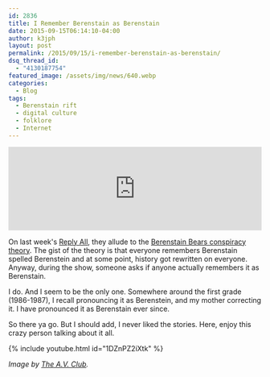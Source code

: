 ```yaml
---
id: 2836
title: I Remember Berenstain as Berenstain
date: 2015-09-15T06:14:10-04:00
author: k3jph
layout: post
permalink: /2015/09/15/i-remember-berenstain-as-berenstain/
dsq_thread_id:
  - "4130187754"
featured_image: /assets/img/news/640.webp
categories:
  - Blog
tags:
  - Berenstain rift
  - digital culture
  - folklore
  - Internet
---
```

<iframe width="100%" height="166" scrolling="no" frameborder="no" src="https://w.soundcloud.com/player/?url=https%3A//api.soundcloud.com/tracks/223160005&color=ff5500"></iframe>

On last week's [Reply All](https://gimletmedia.com/show/reply-all/), they allude to the [Berenstain Bears conspiracy theory](http://www.avclub.com/article/how-you-spell-berenstain-bears-could-be-proof-para-223615).  The gist of the theory is that everyone remembers Berenstain spelled Berenstein and at some point, history got rewritten on everyone.  Anyway, during the show, someone asks if anyone actually remembers it as Berenstain.

I do.  And I seem to be the only one.  Somewhere around the first grade (1986-1987), I recall pronouncing it as Berenstein, and my mother correcting it.  I have pronounced it as Berenstain ever since.

So there ya go.  But I should add, I never liked the stories.  Here, enjoy this crazy person talking about it all.

{% include youtube.html id="1DZnPZ2iXtk" %}

_Image by [The A.V. Club](http://www.avclub.com/article/how-you-spell-berenstain-bears-could-be-proof-para-223615)._
